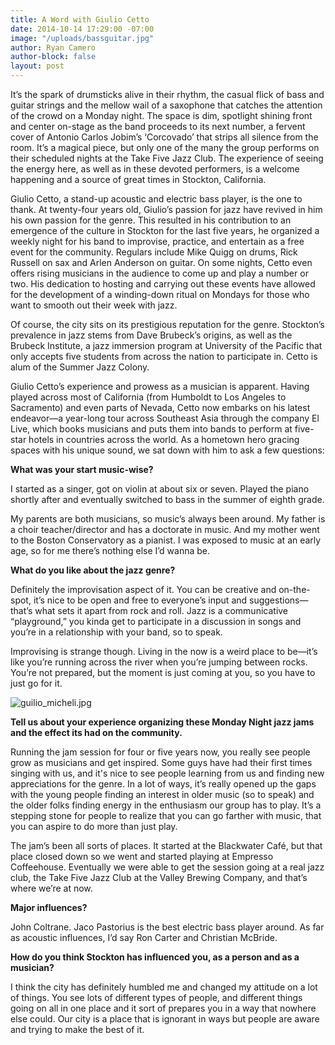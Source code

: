 ```yaml
---
title: A Word with Giulio Cetto
date: 2014-10-14 17:29:00 -07:00
image: "/uploads/bassguitar.jpg"
author: Ryan Camero
author-block: false
layout: post
---
```


It’s the spark of drumsticks alive in their rhythm, the casual flick of bass and guitar strings and the mellow wail of a saxophone that catches the attention of the crowd on a Monday night. The space is dim, spotlight shining front and center on-stage as the band proceeds to its next number, a fervent cover of Antonio Carlos Jobim’s ‘Corcovado’ that strips all silence from the room. It’s a magical piece, but only one of the many the group performs on their scheduled nights at the Take Five Jazz Club. The experience of seeing the energy here, as well as in these devoted performers, is a welcome happening and a source of great times in Stockton, California.

Giulio Cetto, a stand-up acoustic and electric bass player, is the one to thank. At twenty-four years old, Giulio’s passion for jazz have revived in him his own passion for the genre. This resulted in his contribution to an emergence of the culture in Stockton for the last five years, he organized a weekly night for his band to improvise, practice, and entertain as a free event for the community. Regulars include Mike Quigg on drums, Rick Russell on sax and Arlen Anderson on guitar. On some nights, Cetto even offers rising musicians in the audience to come up and play a number or two. His dedication to hosting and carrying out these events have allowed for the development of a winding-down ritual on Mondays for those who want to smooth out their week with jazz.

Of course, the city sits on its prestigious reputation for the genre. Stockton’s prevalence in jazz stems from Dave Brubeck’s origins, as well as the Brubeck Institute, a jazz immersion program at University of the Pacific that only accepts five students from across the nation to participate in. Cetto is alum of the Summer Jazz Colony.

Giulio Cetto’s experience and prowess as a musician is apparent. Having played across most of California (from Humboldt to Los Angeles to Sacramento) and even parts of Nevada, Cetto now embarks on his latest endeavor—a year-long tour across Southeast Asia through the company El Live, which books musicians and puts them into bands to perform at five-star hotels in countries across the world. As a hometown hero gracing spaces with his unique sound, we sat down with him to ask a few questions:

**What was your start music-wise?**

I started as a singer, got on violin at about six or seven. Played the piano shortly after and eventually switched to bass in the summer of eighth grade.

My parents are both musicians, so music’s always been around. My father is a choir teacher/director and has a doctorate in music. And my mother went to the Boston Conservatory as a pianist. I was exposed to music at an early age, so for me there’s nothing else I’d wanna be.

**What do you like about the jazz genre?**

Definitely the improvisation aspect of it. You can be creative and on-the-spot, it’s nice to be open and free to everyone’s input and suggestions—that’s what sets it apart from rock and roll. Jazz is a communicative “playground,” you kinda get to participate in a discussion in songs and you’re in a relationship with your band, so to speak.

Improvising is strange though. Living in the now is a weird place to be—it’s like you’re running across the river when you’re jumping between rocks. You’re not prepared, but the moment is just coming at you, so you have to just go for it.

![guilio_micheli.jpg](/uploads/guilio_micheli.jpg)

**Tell us about your experience organizing these Monday Night jazz jams and the effect its had on the community.**

Running the jam session for four or five years now, you really see people grow as musicians and get inspired. Some guys have had their first times singing with us, and it's nice to see people learning from us and finding new appreciations for the genre. In a lot of ways, it’s really opened up the gaps with the young people finding an interest in older music (so to speak) and the older folks finding energy in the enthusiasm our group has to play. It’s a stepping stone for people to realize that you can go farther with music, that you can aspire to do more than just play.

The jam’s been all sorts of places. It started at the Blackwater Café, but that place closed down so we went and started playing at Empresso Coffeehouse.  Eventually we were able to get the session going at a real jazz club, the Take Five Jazz Club at the Valley Brewing Company, and that’s where we’re at now.

**Major influences?**

John Coltrane. Jaco Pastorius is the best electric bass player around. As far as acoustic influences, I’d say Ron Carter and Christian McBride.

**How do you think Stockton has influenced you, as a person and as a musician?**

I think the city has definitely humbled me and changed my attitude on a lot of things. You see lots of different types of people, and different things going on all in one place and it sort of prepares you in a way that nowhere else could. Our city is a place that is ignorant in ways but people are aware and trying to make the best of it.

